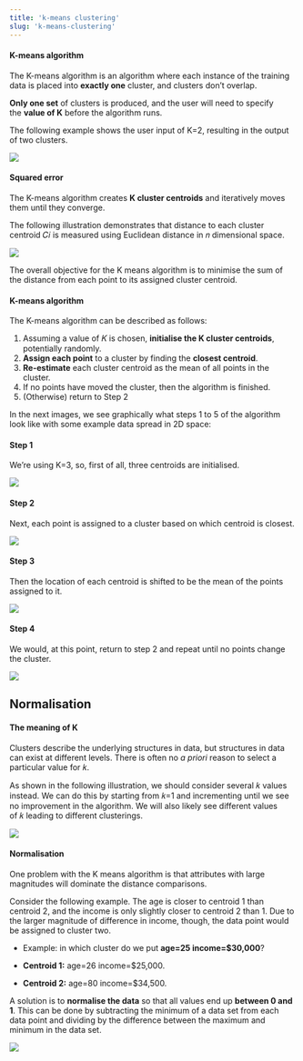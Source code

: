 ```yaml
---
title: 'k-means clustering'
slug: 'k-means-clustering'
---
```


#### K-means algorithm

The K-means algorithm is an algorithm where each instance of the training data is placed into **exactly one** cluster, and clusters don’t overlap. 

**Only one set** of clusters is produced, and the user will need to specify the **value of K** before the algorithm runs.

The following example shows the user input of K=2, resulting in the output of two clusters.

![](https://static.meri.garden/d6ccb6161d46e11d0947ce535dff2191.png)

#### Squared error

The K-means algorithm creates **K cluster centroids** and iteratively moves them until they converge. 

The following illustration demonstrates that distance to each cluster centroid 𝐶𝑖 is measured using Euclidean distance in 𝑛 dimensional space.

![](https://static.meri.garden/7f9214a566d4ff25aa30be4c0cbd5d10.png)

The overall objective for the K means algorithm is to minimise the sum of the distance from each point to its assigned cluster centroid.

#### K-means algorithm

The K-means algorithm can be described as follows: 

1. Assuming a value of 𝐾 is chosen, **initialise the K cluster centroids**, potentially randomly. 
2. **Assign each point** to a cluster by finding the **closest centroid**. 
3. **Re-estimate** each cluster centroid as the mean of all points in the cluster. 
4. If no points have moved the cluster, then the algorithm is finished.
5. (Otherwise) return to Step 2

In the next images, we see graphically what steps 1 to 5 of the algorithm look like with some example data spread in 2D space:

#### Step 1

We’re using K=3, so, first of all, three centroids are initialised.

![](https://static.meri.garden/6c09b30520627e0bf29623218c5eccae.png)

#### Step 2

Next, each point is assigned to a cluster based on which centroid is closest.

![](https://static.meri.garden/2d5d53b2e212ef0f7adffdbb4c145ec5.png)

#### Step 3

Then the location of each centroid is shifted to be the mean of the points assigned to it.

![](https://static.meri.garden/c632bd8ecc98123f0bb8aff3a4ff0958.png)

#### Step 4

We would, at this point, return to step 2 and repeat until no points change the cluster.

![](https://static.meri.garden/000eb5c965fb6a2a3c1b882063212086.png)

## Normalisation

#### The meaning of K

Clusters describe the underlying structures in data, but structures in data can exist at different levels. There is often no _a priori_ reason to select a particular value for 𝑘. 

As shown in the following illustration, we should consider several 𝑘 values instead. We can do this by starting from 𝑘=1 and incrementing until we see no improvement in the algorithm. We will also likely see different values of 𝑘 leading to different clusterings.

![](https://static.meri.garden/13cee329a523d933e8e8c571147385fb.png)

#### Normalisation

One problem with the K means algorithm is that attributes with large magnitudes will dominate the distance comparisons.

Consider the following example. The age is closer to centroid 1 than centroid 2, and the income is only slightly closer to centroid 2 than 1. Due to the larger magnitude of difference in income, though, the data point would be assigned to cluster two.

- Example: in which cluster do we put **age=25 income=$30,000**?

- **Centroid 1:** age=26 income=$25,000.
- **Centroid 2:** age=80 income=$34,500.

A solution is to **normalise the data** so that all values end up **between 0 and 1**. This can be done by subtracting the minimum of a data set from each data point and dividing by the difference between the maximum and minimum in the data set.

![](https://static.meri.garden/29bbfb9ccf975f87a138112344d3b7fc.png)